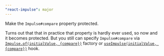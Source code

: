 ```yaml
---
"react-impulse": major
---
```


Make the `Impulse#compare` property protected.

Turns out that that in practice that property is hardly ever used, so now and it becomes protected.
But you still can specify `Impulse#compare` via [`Impulse.of(initialValue, {compare})`](./#impulseof) factory or [`useImpulse(initialValue, {compare})`](./#useimpulse) hook.
